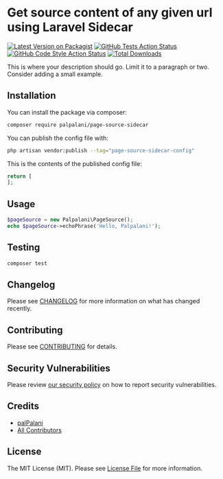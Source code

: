 # Get source content of any given url using Laravel Sidecar

[![Latest Version on Packagist](https://img.shields.io/packagist/v/palpalani/page-source-sidecar.svg?style=flat-square)](https://packagist.org/packages/palpalani/page-source-sidecar)
[![GitHub Tests Action Status](https://img.shields.io/github/actions/workflow/status/palpalani/page-source-sidecar/run-tests.yml?branch=main&label=tests&style=flat-square)](https://github.com/palpalani/page-source-sidecar/actions?query=workflow%3Arun-tests+branch%3Amain)
[![GitHub Code Style Action Status](https://img.shields.io/github/actions/workflow/status/palpalani/page-source-sidecar/fix-php-code-style-issues.yml?branch=main&label=code%20style&style=flat-square)](https://github.com/palpalani/page-source-sidecar/actions?query=workflow%3A"Fix+PHP+code+style+issues"+branch%3Amain)
[![Total Downloads](https://img.shields.io/packagist/dt/palpalani/page-source-sidecar.svg?style=flat-square)](https://packagist.org/packages/palpalani/page-source-sidecar)

This is where your description should go. Limit it to a paragraph or two. Consider adding a small example.

## Installation

You can install the package via composer:

```bash
composer require palpalani/page-source-sidecar
```

You can publish the config file with:

```bash
php artisan vendor:publish --tag="page-source-sidecar-config"
```

This is the contents of the published config file:

```php
return [
];
```

## Usage

```php
$pageSource = new Palpalani\PageSource();
echo $pageSource->echoPhrase('Hello, Palpalani!');
```

## Testing

```bash
composer test
```

## Changelog

Please see [CHANGELOG](CHANGELOG.md) for more information on what has changed recently.

## Contributing

Please see [CONTRIBUTING](CONTRIBUTING.md) for details.

## Security Vulnerabilities

Please review [our security policy](../../security/policy) on how to report security vulnerabilities.

## Credits

- [palPalani](https://github.com/palpalani)
- [All Contributors](../../contributors)

## License

The MIT License (MIT). Please see [License File](LICENSE.md) for more information.
